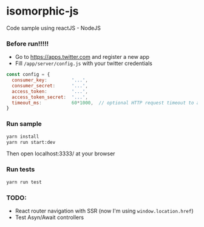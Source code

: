 # isomorphic-js
Code sample using reactJS - NodeJS

### Before run!!!!!

 - Go to https://apps.twitter.com and register a new app
 - Fill `/app/server/config.js` with your twitter credentials

```javascript
const config = {
  consumer_key:         '...',
  consumer_secret:      '...',
  access_token:         '...',
  access_token_secret:  '...',
  timeout_ms:           60*1000,  // optional HTTP request timeout to apply to all requests.
}
```

### Run sample
```bash
yarn install
yarn run start:dev
```

Then open localhost:3333/ at your browser


### Run tests
```bash
yarn run test
```

### TODO: 
-   React router navigation with SSR (now I'm using `window.location.href`)
-   Test Asyn/Await controllers
